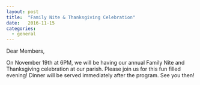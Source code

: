 ```yaml
---
layout: post
title:  "Family Nite & Thanksgiving Celebration"
date:   2016-11-15
categories: 
  - general
---
```


Dear Members,

On November 19th at 6PM, we will be having our annual Family Nite and Thanksgiving celebration at our parish. Please join us for this fun filled evening!  Dinner will be served immediately after the program.  See you then!